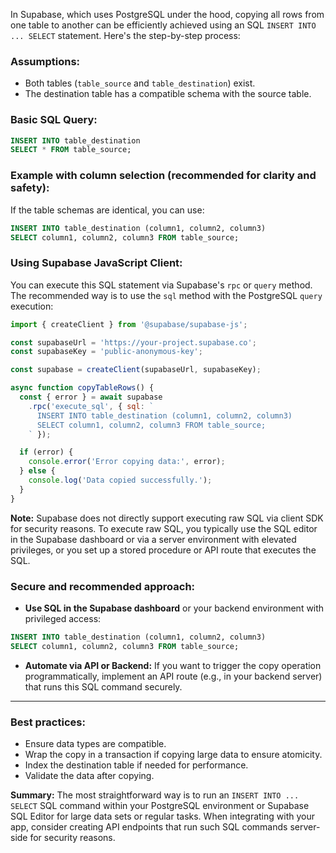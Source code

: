 In Supabase, which uses PostgreSQL under the hood, copying all rows from one table to another can be efficiently achieved using an SQL `INSERT INTO ... SELECT` statement. Here's the step-by-step process:

### Assumptions:
- Both tables (`table_source` and `table_destination`) exist.
- The destination table has a compatible schema with the source table.
  
### Basic SQL Query:

```sql
INSERT INTO table_destination
SELECT * FROM table_source;
```

### Example with column selection (recommended for clarity and safety):

If the table schemas are identical, you can use:

```sql
INSERT INTO table_destination (column1, column2, column3)
SELECT column1, column2, column3 FROM table_source;
```

### Using Supabase JavaScript Client:

You can execute this SQL statement via Supabase's `rpc` or `query` method. The recommended way is to use the `sql` method with the PostgreSQL `query` execution:

```js
import { createClient } from '@supabase/supabase-js';

const supabaseUrl = 'https://your-project.supabase.co';
const supabaseKey = 'public-anonymous-key';

const supabase = createClient(supabaseUrl, supabaseKey);

async function copyTableRows() {
  const { error } = await supabase
    .rpc('execute_sql', { sql: `
      INSERT INTO table_destination (column1, column2, column3)
      SELECT column1, column2, column3 FROM table_source;
    ` });

  if (error) {
    console.error('Error copying data:', error);
  } else {
    console.log('Data copied successfully.');
  }
}
```

**Note:** Supabase does not directly support executing raw SQL via client SDK for security reasons. To execute raw SQL, you typically use the SQL editor in the Supabase dashboard or via a server environment with elevated privileges, or you set up a stored procedure or API route that executes the SQL.

### Secure and recommended approach:

- **Use SQL in the Supabase dashboard** or your backend environment with privileged access:

```sql
INSERT INTO table_destination (column1, column2, column3)
SELECT column1, column2, column3 FROM table_source;
```

- **Automate via API or Backend:** If you want to trigger the copy operation programmatically, implement an API route (e.g., in your backend server) that runs this SQL command securely.

---

### Best practices:
- Ensure data types are compatible.
- Wrap the copy in a transaction if copying large data to ensure atomicity.
- Index the destination table if needed for performance.
- Validate the data after copying.

**Summary:**
The most straightforward way is to run an `INSERT INTO ... SELECT` SQL command within your PostgreSQL environment or Supabase SQL Editor for large data sets or regular tasks. When integrating with your app, consider creating API endpoints that run such SQL commands server-side for security reasons.